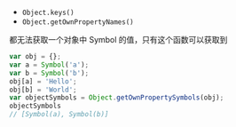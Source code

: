 - `Object.keys()`
- `Object.getOwnPropertyNames()`

都无法获取一个对象中 Symbol 的值，只有这个函数可以获取到

```javascript
var obj = {};
var a = Symbol('a');
var b = Symbol('b');
obj[a] = 'Hello';
obj[b] = 'World';
var objectSymbols = Object.getOwnPropertySymbols(obj);
objectSymbols
// [Symbol(a), Symbol(b)]
```